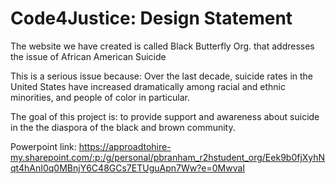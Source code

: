 # Code4Justice: Design Statement

The website we have created is called Black Butterfly Org. that addresses the issue of African American Suicide

This is a serious issue because: Over the last decade, suicide rates in the United States have increased dramatically among racial and ethnic minorities, and people of color in particular.

The goal of this project is: to provide support and awareness about suicide in the the diaspora of the black and brown community.

Powerpoint link: https://approadtohire-my.sharepoint.com/:p:/g/personal/pbranham_r2hstudent_org/Eek9b0fjXyhNqt4hAnI0q0MBnjY6C48GCs7ETUguApn7Ww?e=0MwvaI

